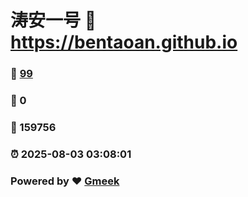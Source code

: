 # 涛安一号 :link: https://bentaoan.github.io 
### :page_facing_up: [99](https://bentaoan.github.io/tag.html) 
### :speech_balloon: 0 
### :hibiscus: 159756 
### :alarm_clock: 2025-08-03 03:08:01 
### Powered by :heart: [Gmeek](https://github.com/Meekdai/Gmeek)
